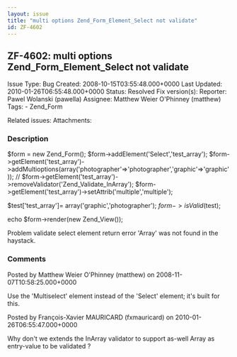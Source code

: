 ```yaml
---
layout: issue
title: "multi options Zend_Form_Element_Select not validate"
id: ZF-4602
---
```


ZF-4602: multi options Zend\_Form\_Element\_Select not validate
---------------------------------------------------------------

 Issue Type: Bug Created: 2008-10-15T03:55:48.000+0000 Last Updated: 2010-01-26T06:55:48.000+0000 Status: Resolved Fix version(s): 
 Reporter:  Pawel Wolanski (pawella)  Assignee:  Matthew Weier O'Phinney (matthew)  Tags: - Zend\_Form
 
 Related issues: 
 Attachments: 
### Description

$form = new Zend\_Form(); $form->addElement('Select','test\_array'); $form->getElement('test\_array')->addMultioptions(array('photographer'=>'photographer','graphic'=>'graphic')); // $form->getElement('test\_array')->removeValidator('Zend\_Validate\_InArray'); $form->getElement('test\_array')->setAttrib('multiple','multiple');

$test['test\_array']= array('graphic','photographer'); $form->isValid($test);

echo $form->render(new Zend\_View());

Problem validate select element return error 'Array' was not found in the haystack.

 

 

### Comments

Posted by Matthew Weier O'Phinney (matthew) on 2008-11-07T10:58:25.000+0000

Use the 'Multiselect' element instead of the 'Select' element; it's built for this.

 

 

Posted by François-Xavier MAURICARD (fxmauricard) on 2010-01-26T06:55:47.000+0000

Why don't we extends the InArray validator to support as-well Array as entry-value to be validated ?

 

 